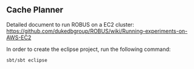 Cache Planner
--------------

Detailed document to run ROBUS on a EC2 cluster: https://github.com/dukedbgroup/ROBUS/wiki/Running-experiments-on-AWS-EC2

In order to create the eclipse project, run the following command:

```sh
sbt/sbt eclipse
```

